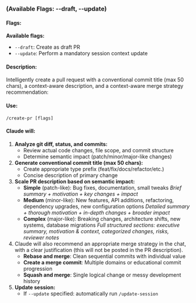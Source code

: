 ### (Available Flags: --draft, --update)

#### Flags:
**Available flags:**
- `--draft`: Create as draft PR
- `--update`: Perform a mandatory session context update

#### Description:
Intelligently create a pull request with a conventional commit title (max 50 chars), a context-aware description, and a context-aware merge strategy recommendation:

#### Use: 
`/create-pr [flags]`

#### Claude will:
1. **Analyze git diff, status, and commits:**
   - Review actual code changes, file scope, and commit structure
   - Determine semantic impact (patch/minor/major-like changes)
2. **Generate conventional commit title (max 50 chars):**
   - Create appropriate type prefix (feat/fix/docs/refactor/etc.)
   - Concise description of primary change
3. **Scale PR description based on semantic impact:**
   - **Simple** (patch-like): Bug fixes, documentation, small tweaks
     *Brief summary + motivation + key changes + impact*
   - **Medium** (minor-like): New features, API additions, refactoring, dependency upgrades, new configuration options
     *Detailed summary + thorough motivation + in-depth changes + broader impact*
   - **Complex** (major-like): Breaking changes, architecture shifts, new systems, database migrations
     *Full structured sections: executive summary, motivation & context, categorized changes, risks, reviewer notes*
4. Claude will also recommend an appropriate merge strategy in the chat, with a clear justification (this will not be posted in the PR description).
   - **Rebase and merge**: Clean sequential commits with individual value
   - **Create a merge commit**: Multiple domains or educational commit progression
   - **Squash and merge**: Single logical change or messy development history
5. **Update session:**
   - If `--update` specified: automatically run `/update-session`
